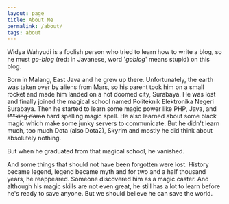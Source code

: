 ```yaml
---
layout: page
title: About Me
permalink: /about/
tags: about
---
```


Widya Wahyudi is a foolish person who tried to learn how to write a blog, so he must *go-blog* (red: in Javanese, word '*goblog*' means stupid) on this blog.

Born in Malang, East Java and he grew up there. Unfortunately, the earth was taken over by aliens from Mars, so his parent took him on a small rocket and made him landed on a hot doomed city, Surabaya. He was lost and finally joined the magical school named Politeknik Elektronika Negeri Surabaya. Then he started to learn some magic power like PHP, Java, and ~~f**king damn~~ hard spelling magic spell. He also learned about some black magic which make some junky servers to communicate. But he didn't learn much, too much Dota (also Dota2), Skyrim and mostly he did think about absolutely nothing.

But when he graduated from that magical school, he vanished.

And some things that should not have been forgotten were lost. History became legend, legend became myth and for two and a half thousand years, he reappeared. Someone discovered him as a magic caster. And although his magic skills are not even great, he still has a lot to learn before he's ready to save anyone. But we should believe he can save the world.
